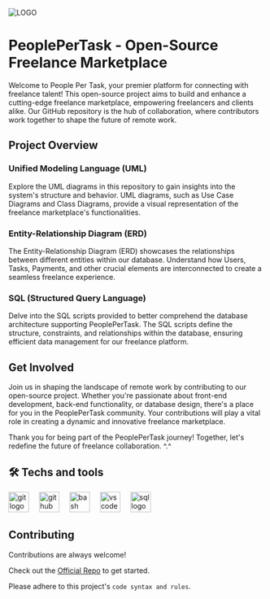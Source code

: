 ![LOGO](https://i.imgur.com/JFYlz5q.png)

# PeoplePerTask - Open-Source Freelance Marketplace

Welcome to People Per Task, your premier platform for connecting with freelance talent! This open-source project aims to build and enhance a cutting-edge freelance marketplace, empowering freelancers and clients alike. Our GitHub repository is the hub of collaboration, where contributors work together to shape the future of remote work.

## Project Overview

### Unified Modeling Language (UML)

Explore the UML diagrams in this repository to gain insights into the system's structure and behavior. UML diagrams, such as Use Case Diagrams and Class Diagrams, provide a visual representation of the freelance marketplace's functionalities.

### Entity-Relationship Diagram (ERD)

The Entity-Relationship Diagram (ERD) showcases the relationships between different entities within our database. Understand how Users, Tasks, Payments, and other crucial elements are interconnected to create a seamless freelance experience.

### SQL (Structured Query Language)

Delve into the SQL scripts provided to better comprehend the database architecture supporting PeoplePerTask. The SQL scripts define the structure, constraints, and relationships within the database, ensuring efficient data management for our freelance platform.

## Get Involved

Join us in shaping the landscape of remote work by contributing to our open-source project. Whether you're passionate about front-end development, back-end functionality, or database design, there's a place for you in the PeoplePerTask community. Your contributions will play a vital role in creating a dynamic and innovative freelance marketplace.

Thank you for being part of the PeoplePerTask journey! Together, let's redefine the future of freelance collaboration. ^.^

## 🛠 Techs and tools
<div align="left">
  <img src="https://cdn.jsdelivr.net/gh/devicons/devicon/icons/git/git-original.svg" height="40" alt="git logo"  />
  <img width="12" />
  <img src="https://cdn.jsdelivr.net/gh/devicons/devicon/icons/github/github-original.svg" height="40" alt="github logo"  />
  <img width="12" />
  <img src="https://cdn.jsdelivr.net/gh/devicons/devicon/icons/bash/bash-original.svg" height="40" alt="bash logo"  />
  <img width="12" />
  <img src="https://cdn.jsdelivr.net/gh/devicons/devicon/icons/vscode/vscode-original.svg" height="40" alt="vscode logo"  />
  <img width="12" />
  <img src="https://cdn.jsdelivr.net/gh/devicons/devicon/icons/mysql/mysql-original-wordmark.svg" height="40" alt="sql logo"  />
  <img width="12" />
</div>

## Contributing

Contributions are always welcome!

Check out the [Official Repo](https://github.com/BilalChbanat/PeoplePerTask) to get started.

Please adhere to this project's `code syntax and rules`.

